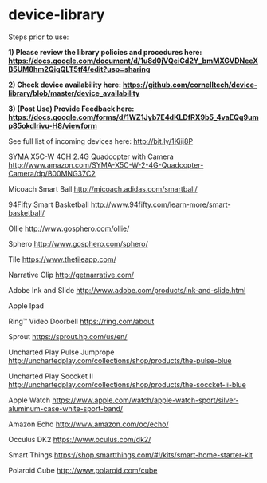 # device-library

Steps prior to use:

<b> 1) Please review the library policies and procedures here: https://docs.google.com/document/d/1u8d0jVQeiCd2Y_bmMXGVDNeeXB5UM8hm2QigQLT5tf4/edit?usp=sharing </b>

<b> 2) Check device availability here: https://github.com/cornelltech/device-library/blob/master/device_availability </b>

<b> 3) (Post Use) Provide Feedback here: https://docs.google.com/forms/d/1WZ1Jyb7E4dKLDfRX9b5_4vaEQg9ump85okdlrivu-H8/viewform </b>




See full list of incoming devices here: http://bit.ly/1Kiij8P   

SYMA X5C-W 4CH 2.4G Quadcopter with Camera http://www.amazon.com/SYMA-X5C-W-2-4G-Quadcopter-Camera/dp/B00MNG37C2

Micoach Smart Ball http://micoach.adidas.com/smartball/

94Fifty Smart Basketball http://www.94fifty.com/learn-more/smart-basketball/

Ollie http://www.gosphero.com/ollie/

Sphero http://www.gosphero.com/sphero/

Tile https://www.thetileapp.com/

Narrative Clip http://getnarrative.com/

Adobe Ink and Slide http://www.adobe.com/products/ink-and-slide.html

Apple Ipad

Ring™ Video Doorbell https://ring.com/about

Sprout https://sprout.hp.com/us/en/

Uncharted Play Pulse Jumprope http://unchartedplay.com/collections/shop/products/the-pulse-blue

Uncharted Play Soccket II http://unchartedplay.com/collections/shop/products/the-soccket-ii-blue

Apple Watch https://www.apple.com/watch/apple-watch-sport/silver-aluminum-case-white-sport-band/

Amazon Echo http://www.amazon.com/oc/echo/

Occulus DK2 https://www.oculus.com/dk2/

Smart Things https://shop.smartthings.com/#!/kits/smart-home-starter-kit

Polaroid Cube http://www.polaroid.com/cube
